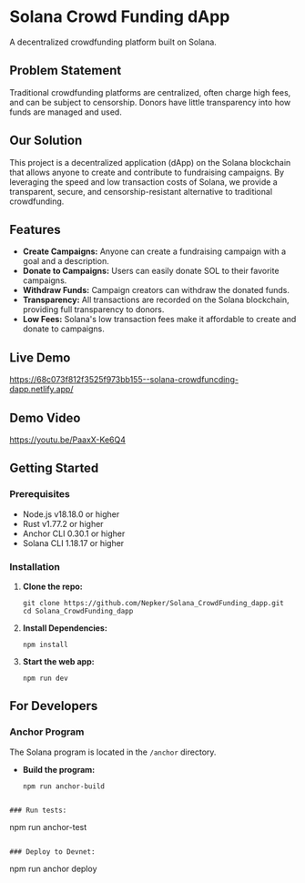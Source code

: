 # Solana Crowd Funding dApp

A decentralized crowdfunding platform built on Solana.

## Problem Statement

Traditional crowdfunding platforms are centralized, often charge high fees, and can be subject to censorship. Donors have little transparency into how funds are managed and used.

## Our Solution

This project is a decentralized application (dApp) on the Solana blockchain that allows anyone to create and contribute to fundraising campaigns. By leveraging the speed and low transaction costs of Solana, we provide a transparent, secure, and censorship-resistant alternative to traditional crowdfunding.

## Features

*   **Create Campaigns:** Anyone can create a fundraising campaign with a goal and a description.
*   **Donate to Campaigns:** Users can easily donate SOL to their favorite campaigns.
*   **Withdraw Funds:** Campaign creators can withdraw the donated funds.
*   **Transparency:** All transactions are recorded on the Solana blockchain, providing full transparency to donors.
*   **Low Fees:** Solana's low transaction fees make it affordable to create and donate to campaigns.

## Live Demo

https://68c073f812f3525f973bb155--solana-crowdfuncding-dapp.netlify.app/

## Demo Video

https://youtu.be/PaaxX-Ke6Q4

## Getting Started

### Prerequisites

- Node.js v18.18.0 or higher
- Rust v1.77.2 or higher
- Anchor CLI 0.30.1 or higher
- Solana CLI 1.18.17 or higher

### Installation

1.  **Clone the repo:**
    ```shell
    git clone https://github.com/Nepker/Solana_CrowdFunding_dapp.git
    cd Solana_CrowdFunding_dapp
    ```

2.  **Install Dependencies:**
    ```shell
    npm install
    ```

3.  **Start the web app:**
    ```shell
    npm run dev
    ```

## For Developers

### Anchor Program

The Solana program is located in the `/anchor` directory.

- **Build the program:**
  ```shell
  npm run anchor-build
```

### Run tests:
```
npm run anchor-test
```

### Deploy to Devnet:
```
npm run anchor deploy
```
